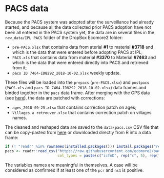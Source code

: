 
<!-- README.md is generated from README.Rmd. Please edit that file -->

# PACS data

<!-- badges: start -->

<!-- badges: end -->

Because the PACS system was adopted after the surveillance had already
started, and because all the data collected prior PACS adoption have not
been all entered in the PACS system yet, the data are in several files
in the `raw_data/IPL PACS` folder of the DropBox Ecomore2 folder:

  - `pre-PACS.xlsx` that contains data from aterial **\#1** to material
    **\#3718** and which is the data that were entered before adopting
    PACS at IPL;
  - `PACS.xls` that contains data from material **\#3370** to Material
    **\#7463** and which is the data that were entered directly into
    PACS and retrieved from it;
  - `pacs ID 7464-ID8292_2018-10-02.xlsx` weekly update.

These files will be loaded into the `prepacs` (`pre-PACS.xlsx`) and
`postpacs` (`PACS.xls` and `pacs ID 7464-ID8292_2018-10-02.xlsx`) data
frames and binded together in the `pacs` data frame. After merging with
the GPS data (see [here](https://github.com/ecomore2/gps)), the data are
patched with corrections:

  - `ages_2018-09-25.xlsx` that contains correction patch on ages;
  - `Villages a retrouver.xlsx` that contains correction patch on
    villages names.

The cleaned and reshaped data are saved to the `data\pacs.csv` CSV file
that can be copy-pasted from
[here](https://raw.githubusercontent.com/ecomore2/pacs/master/data/pacs.csv)
or downloaded directly from R into a data
frame:

``` r
if (! "readr" %in% rownames(installed.packages())) install.packages("readr")
pacs <- readr::read_csv("https://raw.githubusercontent.com/ecomore2/pacs/master/data/pacs.csv",
                        col_types = paste(c("icfnD", rep("c", 5), rep("D", 4), rep("f", 3)), collapse = ""))
```

The variables names are meaningful in themselves. A case will be
considered as confirmed if at least one of the `pcr` and `ns1` is
positive.
